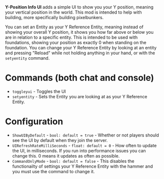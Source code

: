 **Y-Position Info UI** adds a simple UI to show you your Y position, meaning your vertical position in the world. This mod is intended to help with building, more specifically building pixelbunkers. 

You can set an Entity as your Y Reference Entity, meaning instead of showing your overall Y position, it shows you how far above or below you are in relation to a specific entity. This is intended to be used with foundations, showing your position as exactly 0 when standing on the foundation. You can change your Y Reference Entity by looking at an entity and pressing "Reload" while not holding anything in your hand, or with the `setyentity` command. 

# Commands (both chat and console)
* `toggleyui` - Toggles the UI
* `setyentity` - Sets the Entity you are looking at as your Y Reference Entity.

# Configuration
* `ShowUIByDefault` - `bool: default = true` - Whether or not players should see the UI by default when they join the server.
*  `UIRefreshRateMilliSeconds` - `float: default = 0` - How often to update the UI, in milliseconds. If you run into performance issues you can change this. 0 means it updates as often as possible.  
*  `CommandOnlyMode` - `bool: default = false` - This disables the functionailty of settings your Y Reference Entity with the hammer and you must use the command to change it.